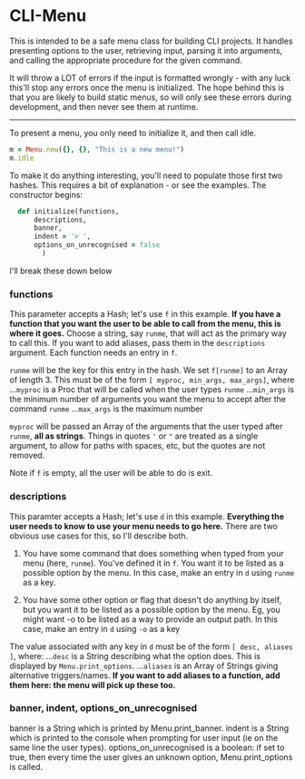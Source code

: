
# CLI-Menu

This is intended to be a safe menu class for building CLI projects. It handles presenting options to the user, retrieving input, parsing it into arguments, and calling the appropriate procedure for the given command.

It will throw a LOT of errors if the input is formatted wrongly - with any luck this'll stop any errors once the menu is initialized. The hope behind this is that you are likely to build static menus, so will only see these errors during development, and then never see them at runtime.


***

To present a menu, you only need to initialize it, and then call idle.
```ruby
m = Menu.new({}, {}, "This is a new menu!")
m.idle
```

To make it do anything interesting, you'll need to populate those first two hashes. This requires a bit of explanation - or see the examples. The constructor begins:
```ruby
  def initialize(functions,
      descriptions,
      banner,
      indent = '> ',
      options_on_unrecognised = false
        )
```
I'll break these down below

### functions
This parameter accepts a Hash; let's use `f` in this example. **If you have a function that you want the user to be able to call from the menu, this is where it goes.** Choose a string, say `runme`, that will act as the primary way to call this. If you want to add aliases, pass them in the `descriptions` argument. Each function needs an entry in `f`.

`runme` will be the key for this entry in the hash. We set `f[runme]` to an Array of length 3. This must be of the form `[ myproc, min_args, max_args]`, where
...`myproc` is a Proc that will be called when the user types `runme`
...`min_args` is the minimum number of arguments you want the menu to accept after the command `runme`
...`max_args` is the maximum number

`myproc` will be passed an Array of the arguments that the user typed after `runme`, **all as strings**. Things in quotes `'` or `"` are treated as a single argument, to allow for paths with spaces, etc, but the quotes are not removed.

Note if `f` is empty, all the user will be able to do is exit.

### descriptions
This paramter accepts a Hash; let's use `d` in this example. **Everything the user needs to know to use your menu needs to go here.** There are two obvious use cases for this, so I'll describe both.

1. You have some command that does something when typed from your menu (here, `runme`). You've defined it in `f`. You want it to be listed as a possible option by the menu.
In this case, make an entry in `d` using `runme` as a key.

2. You have some other option or flag that doesn't do anything by itself, but you want it to be listed as a possible option by the menu. Eg, you might want -o to be listed as a way to provide an output path. In this case, make an entry in `d` using `-o` as a key

The value associated with any key in `d` must be of the form `[ desc, aliases ]`, where:
...`desc` is a String describing what the option does. This is displayed by `Menu.print_options`.
...`aliases` is an Array of Strings giving alternative triggers/names. **If you want to add aliases to a function, add them here: the menu will pick up these too.**

### banner, indent, options_on_unrecognised
banner is a String which is printed by Menu.print_banner. indent is a String which is printed to the console when prompting for user input (ie on the same line the user types). options_on_unrecognised is a boolean: if set to true, then every time the user gives an unknown option, Menu.print_options is called.


